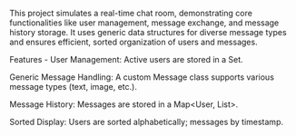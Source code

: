 
This project simulates a real-time chat room, demonstrating core functionalities like user management, message exchange, and message history storage. It uses generic data structures for diverse message types and ensures efficient, sorted organization of users and messages.

Features - 
User Management: Active users are stored in a Set.

Generic Message Handling: A custom Message<T> class supports various message types (text, image, etc.).

Message History: Messages are stored in a Map<User, List<Message>>.

Sorted Display: Users are sorted alphabetically; messages by timestamp.